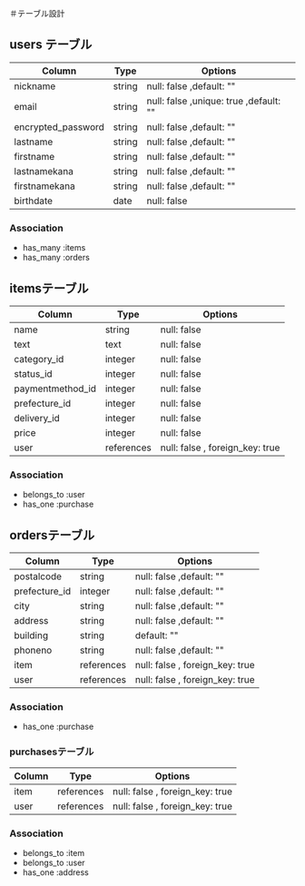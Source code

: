 ＃テーブル設計
## users テーブル

| Column             |  Type    |  Options                               |
| --------           |  ------  |  -----------                           |
| nickname           |  string  |  null: false ,default: ""              |
| email              |  string  |  null: false ,unique: true ,default: ""|
| encrypted_password |  string  |  null: false ,default: ""              |
| lastname           |  string  |  null: false ,default: ""              |
| firstname          |  string  |  null: false ,default: ""              |
| lastnamekana       |  string  |  null: false ,default: ""              |
| firstnamekana      |  string  |  null: false ,default: ""              |
| birthdate          |  date    |  null: false                           |

### Association

- has_many :items
- has_many :orders

## itemsテーブル

| Column          | Type       | Options                         |
| --------        | ------     | ------------------------------- |
| name            | string     | null: false                     |
| text            | text       | null: false                     |
| category_id     | integer    | null: false                     |
| status_id       | integer    | null: false                     |
| paymentmethod_id| integer    | null: false                     |
| prefecture_id   | integer    | null: false                     |
| delivery_id     | integer    | null: false                     |
| price           | integer    | null: false                     |
| user            | references | null: false , foreign_key: true |

### Association

- belongs_to :user
- has_one :purchase

## ordersテーブル

| Column       | Type       | Options                         |
| --------     | ------     | ------------------------------- |
| postalcode   | string     | null: false ,default: ""        |
| prefecture_id| integer    | null: false ,default: ""        |
| city         | string     | null: false ,default: ""        |
| address      | string     | null: false ,default: ""        |
| building     | string     | default: ""                     |
| phoneno      | string     | null: false ,default: ""        |
| item         | references | null: false , foreign_key: true | 
| user         | references | null: false , foreign_key: true |


### Association
- has_one :purchase

### purchasesテーブル

| Column       | Type       | Options                         |
| --------     | ------     | ------------------------------- |
| item         | references | null: false , foreign_key: true | 
| user         | references | null: false , foreign_key: true |

### Association

- belongs_to :item
- belongs_to :user
- has_one :address